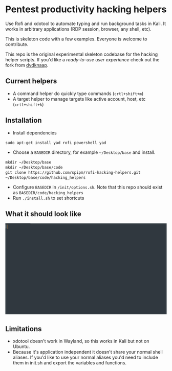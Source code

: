 # Pentest productivity hacking helpers

Use Rofi and xdotool to automate typing and run background tasks in Kali. It works in arbitrary applications (RDP session, browser, any shell, etc).

This is skeleton code with a few examples. Everyone is welcome to contribute.

This repo is the original experimental skeleton codebase for the hacking helper scripts. If you'd like a *ready-to-use user experience* check out the fork from [dvdknaap](https://github.com/dvdknaap/rofi-hacking-helper/tree/main).

## Current helpers

- A command helper do quickly type commands (`crtl+shift+m`)
- A target helper to manage targets like active account, host, etc (`crtl+shift+k`)

## Installation

- Install dependencies
```
sudo apt-get install yad rofi powershell yad
```
- Choose a `BASEDIR` directory, for example `~/Desktop/base` and install.
```
mkdir ~/Desktop/base
mkdir ~/Desktop/base/code
git clone https://github.com/spipm/rofi-hacking-helpers.git ~/Desktop/base/code/hacking_helpers
```
- Configure `BASEDIR` in `/init/options.sh`. Note that this repo should exist as `BASEDIR/code/hacking_helpers`
- Run `./install.sh` to set shortcuts

## What it should look like

![](docs/boon.gif)

## Limitations
- xdotool doesn't work in Wayland, so this works in Kali but not on Ubuntu.
- Because it's application independent it doesn't share your normal shell aliases. If you'd like to use your normal aliases you'd need to include them in init.sh and export the variables and functions.
